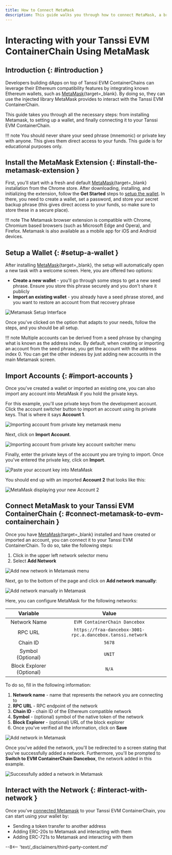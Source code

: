 ```yaml
---
title: How to Connect MetaMask
description: This guide walks you through how to connect MetaMask, a browser-based Ethereum wallet, to your Tanssi EVM ContainerChain and how to transfer funds.
---
```


# Interacting with your Tanssi EVM ContainerChain Using MetaMask

## Introduction {: #introduction }

Developers building dApps on top of Tanssi EVM ContainerChains can leverage their Ethereum compatibility features by integrating known Ethereum wallets, such as [MetaMask](https://metamask.io/){target=\_blank}. By doing so, they can use the injected library MetaMask provides to interact with the Tanssi EVM ContainerChain.

This guide takes you through all the necessary steps: from installing Metamask, to setting up a wallet, and finally connecting it to your Tanssi EVM ContainerChain.

!!! note
    You should never share your seed phrase (mnemonic) or private key with anyone. This gives them direct access to your funds. This guide is for educational purposes only.

## Install the MetaMask Extension {: #install-the-metamask-extension }

First, you'll start with a fresh and default [MetaMask](https://metamask.io/){target=\_blank} installation from the Chrome store. After downloading, installing, and initializing the extension, follow the **Get Started** steps to [setup the wallet](#setup-a-wallet). In there, you need to create a wallet, set a password, and store your secret backup phrase (this gives direct access to your funds, so make sure to store these in a secure place).

!!! note
    The Metamask browser extension is compatible with Chrome, Chromium based browsers (such as Microsoft Edge and Opera), and Firefox. Metamask is also available as a mobile app for iOS and Android devices.

## Setup a Wallet {: #setup-a-wallet }

After installing [MetaMask](https://metamask.io){target=\_blank}, the setup will automatically open a new task with a welcome screen. Here, you are offered two options:

- **Create a new wallet** - you'll go through some steps to get a new seed phrase. Ensure you store this phrase securely and you don't share it publicly
- **Import an existing wallet** - you already have a seed phrase stored, and you want to restore an account from that recovery phrase

![Metamask Setup Interface](/images/builders/interact/ethereum-api/wallets/metamask/metamask-1.png)

Once you've clicked on the option that adapts to your needs, follow the steps, and you should be all setup.

!!! note
    Multiple accounts can be derived from a seed phrase by changing what is known as the address index. By default, when creating or importing an account from the seed phrase, you get the account with the address index 0. You can get the other indexes by just adding new accounts in the main Metamask screen.

## Import Accounts {: #import-accounts }

Once you've created a wallet or imported an existing one, you can also import any account into MetaMask if you hold the private keys.

For this example, you'll use private keys from the development account. Click the account switcher button to import an account using its private keys. That is where it says **Account 1**.

![Importing account from private key metamask menu](/images/builders/interact/ethereum-api/wallets/metamask/metamask-2.png)

Next, click on **Import Account**.

![Importing account from private key account switcher menu](/images/builders/interact/ethereum-api/wallets/metamask/metamask-3.png)

Finally, enter the private keys of the account you are trying to import. Once you've entered the private key, click on **Import**.

![Paste your account key into MetaMask](/images/builders/interact/ethereum-api/wallets/metamask/metamask-4.png)

You should end up with an imported **Account 2** that looks like this:

![MetaMask displaying your new Account 2](/images/builders/interact/ethereum-api/wallets/metamask/metamask-5.png)

## Connect MetaMask to your Tanssi EVM ContainerChain {: #connect-metamask-to-evm-containerchain }

Once you have [MetaMask](https://metamask.io/){target=\_blank} installed and have created or imported an account, you can connect it to your Tanssi EVM ContainerChain. To do so, take the following steps:

1. Click in the upper left network selector menu
2. Select **Add Network**

![Add new network in Metamask menu](/images/builders/interact/ethereum-api/wallets/metamask/metamask-6.png)

Next, go to the bottom of the page and click on **Add network manually**:

![Add network manually in Metamask](/images/builders/interact/ethereum-api/wallets/metamask/metamask-7.png)

Here, you can configure MetaMask for the following networks:

|         Variable          |                           Value                            |
|:-------------------------:|:----------------------------------------------------------:|
|       Network Name        |               `EVM ContainerChain Dancebox`                |
|          RPC URL          | `https://fraa-dancebox-3001-rpc.a.dancebox.tanssi.network` |
|         Chain ID          |                           `5678`                           |
|     Symbol (Optional)     |                           `UNIT`                           |
| Block Explorer (Optional) |                           `N/A`                            |

To do so, fill in the following information:

1. **Network name** - name that represents the network you are connecting to
2. **RPC URL** - RPC endpoint of the network
3. **Chain ID** - chain ID of the Ethereum compatible network
4. **Symbol** - (optional) symbol of the native token of the network
5. **Block Explorer** - (optional) URL of the block explorer
6. Once you've verified all the information, click on **Save**

![Add network in Metamask](/images/builders/interact/ethereum-api/wallets/metamask/metamask-8.png)

Once you've added the network, you'll be redirected to a screen stating that you've successfully added a network. Furthermore, you'll be prompted to **Switch to EVM ContainerChain Dancebox**, the network added in this example.

![Successfully added a network in Metamask](/images/builders/interact/ethereum-api/wallets/metamask/metamask-9.png)

## Interact with the Network {: #interact-with-network }

Once you've [connected Metamask](#connect-metamask-to-evm-containerchain) to your Tanssi EVM ContainerChain, you can start using your wallet by:

- Sending a token transfer to another address
- Adding ERC-20s to Metamask and interacting with them
- Adding ERC-721s to Metamask and interacting with them

--8<-- 'text/_disclaimers/third-party-content.md'
